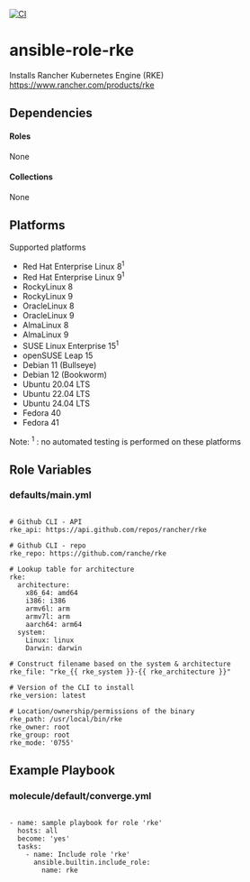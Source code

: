 [![CI](https://github.com/de-it-krachten/ansible-role-rke/workflows/CI/badge.svg?event=push)](https://github.com/de-it-krachten/ansible-role-rke/actions?query=workflow%3ACI)


# ansible-role-rke

Installs Rancher Kubernetes Engine (RKE)<br>
https://www.rancher.com/products/rke<br>



## Dependencies

#### Roles
None

#### Collections
None

## Platforms

Supported platforms

- Red Hat Enterprise Linux 8<sup>1</sup>
- Red Hat Enterprise Linux 9<sup>1</sup>
- RockyLinux 8
- RockyLinux 9
- OracleLinux 8
- OracleLinux 9
- AlmaLinux 8
- AlmaLinux 9
- SUSE Linux Enterprise 15<sup>1</sup>
- openSUSE Leap 15
- Debian 11 (Bullseye)
- Debian 12 (Bookworm)
- Ubuntu 20.04 LTS
- Ubuntu 22.04 LTS
- Ubuntu 24.04 LTS
- Fedora 40
- Fedora 41

Note:
<sup>1</sup> : no automated testing is performed on these platforms

## Role Variables
### defaults/main.yml
<pre><code>
# Github CLI - API
rke_api: https://api.github.com/repos/rancher/rke

# Github CLI - repo
rke_repo: https://github.com/ranche/rke

# Lookup table for architecture
rke:
  architecture:
    x86_64: amd64
    i386: i386
    armv6l: arm
    armv7l: arm
    aarch64: arm64
  system:
    Linux: linux
    Darwin: darwin

# Construct filename based on the system & architecture
rke_file: "rke_{{ rke_system }}-{{ rke_architecture }}"

# Version of the CLI to install
rke_version: latest

# Location/ownership/permissions of the binary
rke_path: /usr/local/bin/rke
rke_owner: root
rke_group: root
rke_mode: '0755'
</pre></code>




## Example Playbook
### molecule/default/converge.yml
<pre><code>
- name: sample playbook for role 'rke'
  hosts: all
  become: 'yes'
  tasks:
    - name: Include role 'rke'
      ansible.builtin.include_role:
        name: rke
</pre></code>
